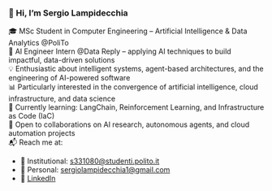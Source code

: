 ### 👋 Hi, I’m Sergio Lampidecchia

🎓 MSc Student in Computer Engineering – Artificial Intelligence & Data Analytics @PoliTo  
💼 AI Engineer Intern @Data Reply – applying AI techniques to build impactful, data-driven solutions  
💡 Enthusiastic about intelligent systems, agent-based architectures, and the engineering of AI-powered software  
📊 Particularly interested in the convergence of artificial intelligence, cloud infrastructure, and data science  
🧠 Currently learning: LangChain, Reinforcement Learning, and Infrastructure as Code (IaC)  
🤝 Open to collaborations on AI research, autonomous agents, and cloud automation projects  
📬 Reach me at:
- 📧 Institutional: s331080@studenti.polito.it  
- 📧 Personal: sergiolampidecchia1@gmail.com  
- 🔗 [LinkedIn](https://www.linkedin.com/in/sergio-lampidecchia-7b687b1a8/)


